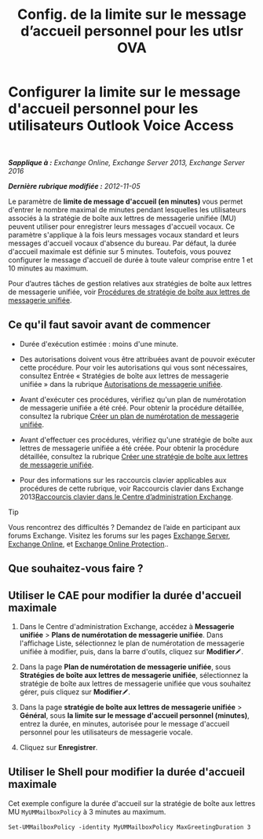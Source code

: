 ﻿---
title: 'Config. de la limite sur le message d’accueil personnel pour les utlsr OVA'
TOCTitle: Configurer la limite sur le message d'accueil personnel pour les utilisateurs Outlook Voice Access
ms:assetid: d400f250-0f55-45f5-9918-5f1d7819fbdf
ms:mtpsurl: https://technet.microsoft.com/fr-fr/library/Bb201731(v=EXCHG.150)
ms:contentKeyID: 50555501
ms.date: 05/23/2018
mtps_version: v=EXCHG.150
ms.translationtype: MT
---

# Configurer la limite sur le message d'accueil personnel pour les utilisateurs Outlook Voice Access

 

_**Sapplique à :** Exchange Online, Exchange Server 2013, Exchange Server 2016_

_**Dernière rubrique modifiée :** 2012-11-05_

Le paramètre de **limite de message d'accueil (en minutes)** vous permet d'entrer le nombre maximal de minutes pendant lesquelles les utilisateurs associés à la stratégie de boîte aux lettres de messagerie unifiée (MU) peuvent utiliser pour enregistrer leurs messages d'accueil vocaux. Ce paramètre s'applique à la fois leurs messages vocaux standard et leurs messages d'accueil vocaux d'absence du bureau. Par défaut, la durée d'accueil maximale est définie sur 5 minutes. Toutefois, vous pouvez configurer le message d'accueil de durée à toute valeur comprise entre 1 et 10 minutes au maximum.

Pour d’autres tâches de gestion relatives aux stratégies de boîte aux lettres de messagerie unifiée, voir [Procédures de stratégie de boîte aux lettres de messagerie unifiée](um-mailbox-policy-procedures-exchange-2013-help.md).

## Ce qu'il faut savoir avant de commencer

  - Durée d'exécution estimée : moins d'une minute.

  - Des autorisations doivent vous être attribuées avant de pouvoir exécuter cette procédure. Pour voir les autorisations qui vous sont nécessaires, consultez Entrée « Stratégies de boîte aux lettres de messagerie unifiée » dans la rubrique [Autorisations de messagerie unifiée](unified-messaging-permissions-exchange-2013-help.md).

  - Avant d'exécuter ces procédures, vérifiez qu'un plan de numérotation de messagerie unifiée a été créé. Pour obtenir la procédure détaillée, consultez la rubrique [Créer un plan de numérotation de messagerie unifiée](create-a-um-dial-plan-exchange-2013-help.md).

  - Avant d'effectuer ces procédures, vérifiez qu'une stratégie de boîte aux lettres de messagerie unifiée a été créée. Pour obtenir la procédure détaillée, consultez la rubrique [Créer une stratégie de boîte aux lettres de messagerie unifiée](create-a-um-mailbox-policy-exchange-2013-help.md).

  - Pour des informations sur les raccourcis clavier applicables aux procédures de cette rubrique, voir Raccourcis clavier dans Exchange 2013[Raccourcis clavier dans le Centre d’administration Exchange](keyboard-shortcuts-in-the-exchange-admin-center-exchange-online-protection-help.md).

> [!TIP]
> Vous rencontrez des difficultés ? Demandez de l’aide en participant aux forums Exchange. Visitez les forums sur les pages <a href="https://go.microsoft.com/fwlink/p/?linkid=60612">Exchange Server</a>, <a href="https://go.microsoft.com/fwlink/p/?linkid=267542">Exchange Online</a>, et <a href="https://go.microsoft.com/fwlink/p/?linkid=285351">Exchange Online Protection</a>..


## Que souhaitez-vous faire ?

## Utiliser le CAE pour modifier la durée d'accueil maximale

1.  Dans le Centre d'administration Exchange, accédez à **Messagerie unifiée** \> **Plans de numérotation de messagerie unifiée**. Dans l'affichage Liste, sélectionnez le plan de numérotation de messagerie unifiée à modifier, puis, dans la barre d'outils, cliquez sur **Modifier**![Icône Modifier](images/Bb124582.6f53ccb2-1f13-4c02-bea0-30690e6ea71d(EXCHG.150).gif "Icône Modifier").

2.  Dans la page **Plan de numérotation de messagerie unifiée**, sous **Stratégies de boîte aux lettres de messagerie unifiée**, sélectionnez la stratégie de boîte aux lettres de messagerie unifiée que vous souhaitez gérer, puis cliquez sur **Modifier**![Icône Modifier](images/Bb124582.6f53ccb2-1f13-4c02-bea0-30690e6ea71d(EXCHG.150).gif "Icône Modifier").

3.  Dans la page **stratégie de boîte aux lettres de messagerie unifiée** \> **Général**, sous **la limite sur le message d'accueil personnel (minutes)**, entrez la durée, en minutes, autorisée pour le message d'accueil personnel pour les utilisateurs de messagerie vocale.

4.  Cliquez sur **Enregistrer**.

## Utiliser le Shell pour modifier la durée d'accueil maximale

Cet exemple configure la durée d'accueil sur la stratégie de boîte aux lettres MU `MyUMMailboxPolicy` à 3 minutes au maximum.

    Set-UMMailboxPolicy -identity MyUMMailboxPolicy MaxGreetingDuration 3

